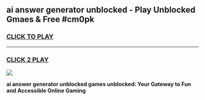 
## ai answer generator unblocked - Play Unblocked Gmaes & Free #cm0pk
<h3>
<a href="https://news.freeplayer.one?title=ai_answer_generator_unblocked&ref=27F">CLICK TO PLAY</a></h3>
<hr>

<h3>
<a href="https://news.freeplayer.one?title=ai_answer_generator_unblocked&ref=27F">CLICK 2 PLAY</a>
  
</h3>

<a href="https://news.freeplayer.one?title=ai_answer_generator_unblocked&ref=27F/"><img src="https://clearcache.store/games.png"></a>


**ai answer generator unblocked games unblocked: Your Gateway to Fun and Accessible Online Gaming**
